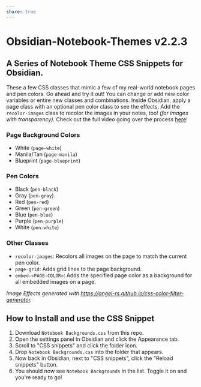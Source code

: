 ```yaml
---
share: true
---
```

# Obsidian-Notebook-Themes v2.2.3
## A Series of Notebook Theme CSS Snippets for Obsidian.
These a few CSS classes that mimic a few of my real-world notebook pages and pen colors.
Go ahead and try it out! You can change or add new color variables or entire new
classes and combinations. Inside Obsidian, apply a page class with an optional
pen color class to see the effects. Add the `recolor-images` class to recolor
the images in your notes, too! *(for images with transparency).*
Check out the full video going over the process [here](https://youtu.be/9T9VL8_i1Tg)!

### Page Background Colors
- White (`page-white`)
- Manila/Tan (`page-manila`)
- Blueprint (`page-blueprint`)

### Pen Colors
- Black (`pen-black`)
- Gray (`pen-gray`)
- Red (`pen-red`)
- Green (`pen-green`)
- Blue (`pen-blue`)
- Purple (`pen-purple`)
- White (`pen-white`)

### Other Classes
- `recolor-images`: Recolors all images on the page to match the current pen color.
- `page-grid`: Adds grid lines to the page background.
- `embed-<PAGE-COLOR>`: Adds the specified page color as a background for all embedded images on a page.

*Image Effects generated with https://angel-rs.github.io/css-color-filter-generator.*

## How to Install and use the CSS Snippet

1. Download `Notebook Backgrounds.css` from this repo.
2. Open the settings panel in Obsidian and click the Appearance tab.
3. Scroll to "CSS snippets" and click the folder icon.
4. Drop `Notebook Backgrounds.css` into the folder that appears.
5. Now back in Obsidian, next to "CSS snippets", click the "Reload snippets" button.
6. You should now see `Notebook Backgrounds` in the list. Toggle it on and you're ready to go!
